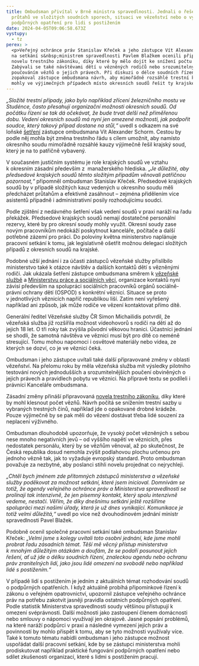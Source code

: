 ```yaml
---
title: Ombudsman přivítal v Brně ministra spravedlnosti. Jednali o řešení
  průtahů ve složitých soudních sporech, situaci ve vězeňství nebo o využívání
  podpůrných opatření pro lidi s postižením
date: 2024-04-05T09:06:58.673Z
vystupy:
  - tz
perex: >
  <p>Veřejný ochránce práv Stanislav Křeček a jeho zástupce Vít Alexander Schorm
  na setkání s&nbsp;ministrem spravedlnosti Pavlem Blažkem ocenili připravovanou
  novelu trestního zákoníku, díky které by mělo dojít ke snížení počtu vězňů.
  Zabývali se také návštěvami dětí u vězněných rodičů nebo srozumitelným
  poučováním vězňů o jejich právech. Při diskuzi o délce soudních řízení
  zopakoval zástupce ombudsmana návrh, aby mimořádně rozsáhlé trestní kauzy
  mohly ve výjimečných případech místo okresních soudů řešit ty krajské.</p>
---
```

<p><em>&bdquo;Složité trestní případy, jako bylo například zřícení železničního mostu ve Studénce, často přesahují organizační možnosti okresních soudů. Od počátku řízení se tak dá očekávat, že bude trvat delší než přiměřenou dobu. Vedení okresních soudů má nyní jen omezené možnosti, jak podpořit soudce, který takový případ dostane na stůl,&ldquo;</em> uvedl s&nbsp;odkazem na své loňské <a href="https://www.ochrance.cz/aktualne/soudni_system_by_mel_byt_lepe_pripraveny_i_na_slozite_pripady_jako_byl_pad_mostu_ve_studence_mini_zastupce_ombudsmana/">šetření</a> zástupce ombudsmana Vít Alexander Schorm. Cestou by podle něj mohla být změna trestního řádu s&nbsp;cílem umožnit, aby namísto okresního soudu mimořádně rozsáhlé kauzy výjimečně řešil krajský soud, který je na to patřičně vybavený.</p>

<p>V&nbsp;současném justičním systému je role krajských soudů ve vztahu k&nbsp;okresním zásadní především z&nbsp; manažerského hlediska. &bdquo;<em>Je důležité, aby předsedové krajských soudů těmto složitým případům věnovali patřičnou pozornost,&ldquo;</em> připomněl ombudsman Stanislav Křeček. Předsedové krajských soudů by v případě složitých kauz vedených u okresního soudu měli předcházet průtahům a efektivně zasáhnout &ndash; zejména přidělením více asistentů případně i administrativní posily rozhodujícímu soudci.&nbsp;</p>

<p>Podle zjištění z&nbsp;nedávného šetření však vedení soudů v praxi naráží na řadu překážek. Předsedové krajských soudů nemají dostatečné personální rezervy, které by pro okresní soudy mohly využít. Okresní soudy zase novým pracovníkům nedokáží poskytnout kanceláře, počítače a další potřebné zázemí pro práci. Do poloviny května ministerstvo naplánuje pracovní setkání k&nbsp;tomu, jak legislativně ošetřit možnou delegaci složitých případů z&nbsp;okresních soudů na krajské.</p>

<p>Podobné užší jednání i za účasti zástupců&nbsp;vězeňské služby přislíbilo ministerstvo také k&nbsp;otázce návštěv a dalších kontaktů dětí s vězněnými rodiči. Jak ukázala šetření zástupce ombudsmana směrem k&nbsp;<a href="https://eso.ochrance.cz/Nalezene/Edit/12302">vězeňské službě</a> a <a href="https://eso.ochrance.cz/Nalezene/Edit/12304">Ministerstvu práce a sociálních věcí</a>, organizace kontaktů nyní závisí především na spolupráci sociálních pracovníků orgánů sociálně-právní ochrany dětí (OSPOD) s&nbsp;konkrétní věznicí. Situace se proto v&nbsp;jednotlivých věznicích napříč republikou liší. Zatím není vyřešený například ani způsob, jak může rodiče ve vězení kontaktovat přímo dítě.</p>

<p>Generální ředitel Vězeňské služby ČR Simon Michailidis potvrdil, že vězeňská služba již rozšířila možnost videohovorů s rodiči na děti až do jejich 18 let. O tři roky tak zvýšila původní věkovou hranici. Účastníci jednání se shodli, že samotná návštěva ve věznici musí být pro dítě co neméně stresující. Tomu mohou napomoci i osvětové materiály nebo videa, ze kterých se dozví, co je ve věznici čeká.</p>

<p>Ombudsman i jeho zástupce uvítali také další připravované změny v&nbsp;oblasti vězeňství. Na přelomu roku by měla vězeňská služba mít výsledky pilotního testování nových jednodušších a srozumitelnějších poučení obviněných o jejich právech a pravidlech pobytu ve věznici. Na přípravě textu se podíleli i právníci Kanceláře ombudsmana.</p>

<p>Zásadní změny přináší připravovaná <a href="https://odok.cz/portal/veklep/material/KORND3QJZZZ3/">novela trestního zákoníku</a>, díky které by mohl klesnout počet vězňů. Návrh počítá se snížením trestní sazby u vybraných trestných činů, například jde o opakované drobné krádeže. Pouze výjimečně by se pak měli do vězení dostávat třeba lidé souzení za neplacení výživného.</p>

<p>Ombudsman dlouhodobě upozorňuje, že vysoký počet vězněných s&nbsp;sebou nese mnoho negativních jevů &ndash; od vyššího napětí ve věznicích, přes nedostatek personálu, který by se vězňům věnoval, až po skutečnost, že Česká republika dosud nemohla zvýšit podlahovou plochu určenou pro jednoho vězně tak, jak to vyžaduje evropský standard. Proto ombudsman považuje za nezbytné, aby poslanci stihli novelu projednat co nejrychleji.</p>

<p><em>&bdquo;Chtěl bych jménem zde přítomných zástupců ministerstva a vězeňské služby poděkovat za možnost setkání, které jsem inicioval. Domnívám se totiž, že agendy veřejného ochránce práv a Ministerstva spravedlnosti se prolínají tak intenzivně, že jen písemný kontakt, který spolu intenzivně vedeme, nestačí. Věřím, že díky dnešnímu setkání ještě rozšíříme spolupráci mezi našimi úřady, která je už dnes vynikající. Komunikace je totiž velmi důležitá,&ldquo;</em> uvedl po více než dvouhodinovém jednání ministr spravedlnosti Pavel Blažek.</p>

<p>Podobně ocenil společné pracovní setkání také ombudsman Stanislav Křeček: <em>&bdquo;Velmi jsme s&nbsp;kolegy uvítali toto osobní jednání, kde jsme mohli probrat řadu zásadních témat. Těší mě věcný přístup ministerstva k&nbsp;mnohým důležitým otázkám a doufám, že se podaří posunout jejich řešení, ať už jde o délku soudních řízení, znaleckou agendu nebo ochranu práv zranitelných lidí, jako jsou lidé omezení na svobodě nebo například lidé s&nbsp;postižením.&ldquo;</em></p>

<p>V případě lidí s&nbsp;postižením je jedním z&nbsp;aktuálních témat rozhodování soudů o podpůrných opatřeních. I když aktuálně probíhá připomínkové řízení k zákonu o veřejném opatrovnictví, upozornil zástupce veřejného ochránce práv na potřebu zakotvit jasněji pravidla ostatních podpůrných opatření. Podle statistik Ministerstva spravedlnosti soudy většinou přistupují k omezení svéprávnosti. Další možnosti jako zastoupení členem domácnosti nebo smlouvy o nápomoci využívají jen okrajově. Jasné popsání problémů, na které naráží podpůrci v praxi a následné vymezení jejich práv a povinností by mohlo přispět k tomu, aby se tyto možnosti využívaly více. Také k tomuto tématu nabídli ombudsman i jeho zástupce možnost uspořádat další pracovní setkání, kde by se zástupci ministerstva mohli prodiskutovat například praktické fungování podpůrných opatření nebo sdílet zkušenosti organizací, které s lidmi s postižením pracují.</p>
